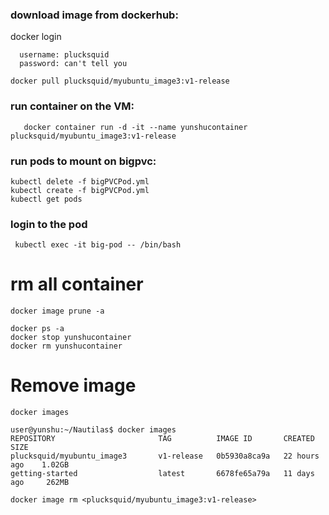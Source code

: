 
### download image from dockerhub:
  docker login
  ```
    username: plucksquid
    password: can't tell you
  ```
  ```
  docker pull plucksquid/myubuntu_image3:v1-release
  ```

### run container on the VM: 
```
   docker container run -d -it --name yunshucontainer plucksquid/myubuntu_image3:v1-release
```

### run pods to mount on bigpvc:

  ```
  kubectl delete -f bigPVCPod.yml
  kubectl create -f bigPVCPod.yml
  kubectl get pods
  ```
  
### login to the pod
  ```
   kubectl exec -it big-pod -- /bin/bash
  ```

# rm all container
  ```
docker image prune -a

docker ps -a
docker stop yunshucontainer
docker rm yunshucontainer

  ```
  
  
# Remove image
```
docker images
```

  ```
user@yunshu:~/Nautilas$ docker images
REPOSITORY                       TAG          IMAGE ID       CREATED         SIZE
plucksquid/myubuntu_image3       v1-release   0b5930a8ca9a   22 hours ago    1.02GB
getting-started                  latest       6678fe65a79a   11 days ago     262MB
  ```

```
docker image rm <plucksquid/myubuntu_image3:v1-release>
```
